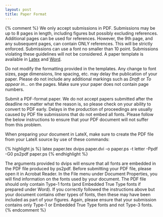 ```yaml
---
layout: post
title: Paper Format
---
```


{% comment %}
We only accept submissions in PDF. Submissions may be up to 8 pages in length, including figures but possibly excluding references. Additional pages can be used for references. However, the 9th page, and any subsequent pages, can contain ONLY references. This will be strictly enforced. Submissions can use a font no smaller than 10 point. Submissions violating these guidelines will not be considered. A paper template is available in <a href="{{site.baseurl}}/docs/paper-template-latex.tar.gz">Latex</a> and <a href="{{site.baseurl}}/docs/paper-template-word.zip">Word</a>.

Do not modify the formatting provided in the templates. Any change to font sizes, page dimensions, line spacing, etc. may delay the publication of your paper. Please do not include any additional markings such as <i>Draft</i> or <i>To appear in...</i> on the pages. Make sure your paper does not contain page numbers.

Submit a PDF-format paper. We do not accept papers submitted after the deadline no matter what the reason is, so please check on your ability to convert to PDF early. Delays in the production of proceedings are usually caused by PDF file submissions that do not embed all fonts. Please follow the below instructions to ensure that your PDF document will not suffer from this problem.

When preparing your document in LateX, make sure to create the PDF file from your LateX source by use of these commands:

{% highlight js %}
latex paper.tex
dvips paper.dvi -o paper.ps -t letter -Ppdf -G0
ps2pdf paper.ps
{% endhighlight %}


The arguments provided to dvips will ensure that all fonts are embedded in the PDF file produced by ps2pdf.
Before submitting your PDF file, please open it in Acrobat Reader. In the File menu under Document Properties, you will find information on the fonts used by your document. The PDF file should only contain Type-1 fonts (and Embedded True Type fonts if prepared under Word). If you correctly followed the instructions above but your document contains other types of fonts, then these may have been included as part of your figures. Again, please ensure that your submission contains only Type-1 or Embedded True Type fonts and not Type-3 fonts.
{% endcomment %}